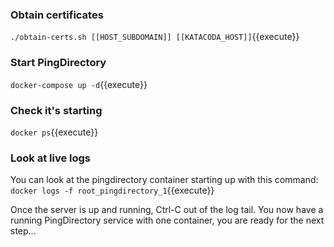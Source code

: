 ### Obtain certificates
`./obtain-certs.sh [[HOST_SUBDOMAIN]] [[KATACODA_HOST]]`{{execute}}

### Start PingDirectory
`docker-compose up -d`{{execute}}

### Check it's starting
`docker ps`{{execute}}

### Look at live logs
You can look at the pingdirectory container starting up with this command:
`docker logs -f root_pingdirectory_1`{{execute}}

Once the server is up and running, Ctrl-C out of the log tail.
You now have a running PingDirectory service with one container, you are ready for the next step...